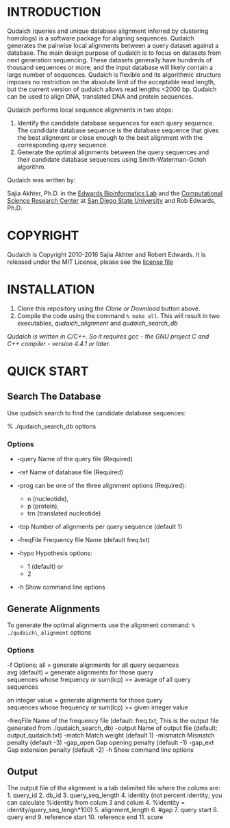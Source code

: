 # INTRODUCTION

Qudaich (queries and unique database alignment inferred by clustering homologs) is a software package for aligning sequences. Qudaich generates the pairwise local alignments between a query dataset against a database. The main design purpose of qudaich is to focus on datasets from next generation sequencing. These datasets generally have hundreds of thousand sequences or more, and the input database will likely contain a large number of sequences. Qudaich is flexible and its algorithmic structure imposes no restriction on the absolute limit of the acceptable read length, but the current version of qudaich allows read lengths &lt;2000 bp. Qudaich can be used to align DNA, translated DNA and protein sequences.

Qudaich performs local sequence alignments in two steps:

1.  Identify the candidate database sequences for each query sequence. The candidate database sequence is the database sequence that gives the best alignment or close enough to the best alignment with the corresponding query sequence.
2.  Generate the optimal alignments between the query sequences and their candidate database sequences using Smith-Waterman-Gotoh algorithm.

Qudaich was written by:

Sajia Akhter, Ph.D. in the [Edwards Bioinformatics Lab](http://edwards.sdsu.edu/research/) and the [Computational Science Research Center](http://www.csrc.sdsu.edu/csrc/) at [San Diego State University](http://www.sdsu.edu/)
and Rob Edwards, Ph.D.

# COPYRIGHT

Qudaich is Copyright 2010-2016 Sajia Akhter and Robert Edwards. It is released under the MIT License, please see the [license file](LICENSE)

# INSTALLATION

1.  Clone this repository using the *Clone or Download* button above.
2.  Compile the code using the command `% make all`. This will result in two executables, *qudaich_alignment* and *qudaich_search_db*

*Qudaich is written in C/C++. So it requires gcc - the GNU project C and C++ compiler - version 4.4.1 or later.*

# QUICK START

## Search The Database

Use qudaich search to find the candidate database sequences:

% ./qudaich\_search\_db options

### Options

* -query Name of the query file (Required)
* -ref Name of database file (Required)
* -prog can be one of the three alignment options (Required):
	* n (nucleotide), 
	* p (protein), 
	* trn (translated nucleotide) 
* -top Number of alignments per query sequence (default 1)
* -freqFile Frequency file Name (default freq.txt)
* -hypo Hypothesis options:
	* 1 (default) or
	* 2

* -h Show command line options

## Generate Alignments

To generate the optimal alignments use the alignment command: `% ./qudaich\_alignment` options

### Options

-f Options: all = generate alignments for all query sequences  
avg (default) = generate alignments for those query  
sequences whose frequency or sum(lcp) &gt;= average of all query sequences

an integer value = generate alignments for those query  
sequences whose frequency or sum(lcp) &gt;= given integer value

-freqFile Name of the frequency file (default: freq.txt; This is the output file generated from ./qudaich\_search\_db) -output Name of output file (default: output\_qudaich.txt) -match Match weight (default 1) -mismatch Mismatch penalty (default -3) -gap\_open Gap opening penalty (default -1) -gap\_ext Gap extension penalty (default -2) -h Show command line options

Output
------

The output file of the alignment is a tab delimited file where the colums are: 1. query\_id 2. db\_id 3. query\_seq\_length 4. identity (not percent identity; you can calculate %identity from colum 3 and colum 4. %identity = identity/query\_seq\_lengh\*100) 5. alignment\_length 6. \#gap 7. query start 8. query end 9. reference start 10. reference end 11. score
